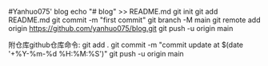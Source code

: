 #Yanhuo075' blog
echo "# blog" >> README.md
git init
git add README.md
git commit -m "first commit"
git branch -M main
git remote add origin https://github.com/yanhuo075/blog.git
git push -u origin main

附仓库github仓库命令:
git add .
git commit -m "commit update at $(date '+%Y-%m-%d %H:%M:%S')"
git push -u origin main
